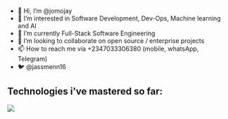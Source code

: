 - 👋 Hi, I’m @jomojay
- 👀 I’m interested in Software Development, Dev-Ops, Machine learning and AI 
- 🌱 I’m currently Full-Stack Software Engineering
- 💞️ I’m looking to collaborate on open source / enterprise projects
- 📫 How to reach me via +2347033306380 (mobile, whatsApp, Telegram)
- 🐦 @jassmenn16

## Technologies i've mastered so far:
<img src="https://skillicons.dev/icons?i=git,c,,css,discord,github,html,js,linux,md,postgresql,mysql,nextjs,nodejs,py,react,apache,nginx,linux,vscode&perline=14" />
<!---
jomojay/jomojay is a ✨ special ✨ repository because its `README.md` (this file) appears on your GitHub profile.
You can click the Preview link to take a look at your changes.
--->
